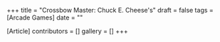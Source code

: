 +++
title = "Crossbow Master: Chuck E. Cheese's"
draft = false
tags = [Arcade Games]
date = ""

[Article]
contributors = []
gallery = []
+++